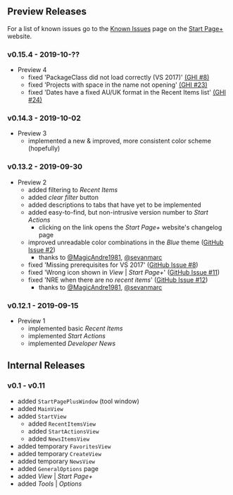 ## Preview Releases

For a list of known issues go to the [Known Issues][known-issues-url]
page on the [Start Page+][start-page-plus-url] website.

[start-page-plus-url]: https://luminous-software.solutions/start-page-plus
[known-issues-url]: https://luminous-software.solutions/start-page-plus/known-issues

### v0.15.4 - 2019-10-??

  - Preview 4
    - fixed 'PackageClass did not load correctly (VS 2017)' [(GHI #8)][github-issue-8]
    - fixed 'Projects with space in the name not opening' [(GHI #23)][github-issue-23]
    - fixed 'Dates have a fixed AU/UK format in the Recent Items list' [(GHI #24)][github-issue-24]

[github-issue-8]: https://github.com/luminous-software/start-page-plus/issues/8
[github-issue-23]: https://github.com/luminous-software/start-page-plus/issues/23
[github-issue-24]: https://github.com/luminous-software/start-page-plus/issues/24

### v0.14.3 - 2019-10-02

  - Preview 3
    - implemented a new & improved, more consistent color scheme (hopefully)

### v0.13.2 - 2019-09-30

  - Preview 2
    - added filtering to *Recent Items*
    - added *clear filter* button
    - added descriptions to tabs that have yet to be implemented
    - added easy-to-find, but non-intrusive version number to *Start Actions*
        - clicking on the link opens the *Start Page+* website's changelog page
    - improved unreadable color combinations in the *Blue* theme ([GitHub Issue #2][github-issue-2])
        - thanks to [@MagicAndre1981][MagicAndre1981], [@sevanmarc][sevanmarc]
    - fixed 'Missing prerequisites for VS 2017' ([GitHub Issue #8][github-issue-8])
    - fixed 'Wrong icon shown in _View_ | _Start Page+_' ([GitHub Issue #11][github-issue-11])
    - fixed 'NRE when there are no _recent items_' ([GitHub Issue #12][github-issue-12])
        - thanks to [@MagicAndre1981][MagicAndre1981], [@sevanmarc][sevanmarc]

[github-issue-2]: https://github.com/luminous-software/start-page-plus/issues/2
[github-issue-8]: https://github.com/luminous-software/start-page-plus/issues/8
[github-issue-11]: https://github.com/luminous-software/start-page-plus/issues/11
[github-issue-12]: https://github.com/luminous-software/start-page-plus/issues/12
[sevanmarc]: https://github.com/sevanmarc
[MagicAndre1981]: https://github.com/MagicAndre1981


### v0.12.1 - 2019-09-15

  - Preview 1
    - implemented basic *Recent Items*
    - implemented *Start Actions*
    - implemented *Developer News*

## Internal Releases

### v0.1 - v0.11

  - added `StartPagePlusWindow` (tool window)
  - added `MainView`
  - added `StartView`
 	- added `RecentItemsView`
	- added `StartActionsView`
	- added `NewsItemsView`
  - added temporary `FavoritesView`
  - added temporary `CreateView`
  - added temporary `NewsView`
  - added `GeneralOptions` page
  - added *View* | *Start Page+*
  - added *Tools* | *Options*
